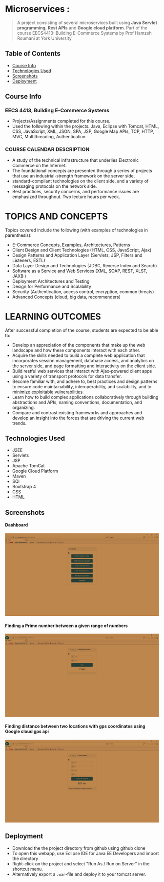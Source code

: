 # Microservices : 
> A project consisting of several microservices built using **Java Servlet programming**, **Rest APIs** and **Google cloud platform**. Part of the course EECS4413: Building E-Commerce Systems by Prof Hamzeh Roumani at York University

## Table of Contents
* [Course Info](#course-info)
* [Technologies Used](#technologies-used)
* [Screenshots](#screenshots)
* [Deployment](#deployment)

## Course Info
### EECS 4413, Building E-Commerce Systems
- Projects/Assignments completed for this course.
- Used the following within the projects.
    Java, Eclipse with Tomcat, HTML, CSS, JavaScript, XML, JSON, SPA, JSP, Google Map APIs, TCP, HTTP, MVC, Multithreading, Authentication

### COURSE CALENDAR DESCRIPTION
- A study of the technical infrastructure that underlies Electronic Commerce on the Internet. 
- The foundational concepts are presented through a series of projects that use an         industrial-strength framework on the server side, 
- standard-compliant technologies on the client side, and a variety of messaging protocols on the     network side. 
- Best practices, security concerns, and performance issues are emphasized throughout. Two     lecture hours per week.

# TOPICS AND CONCEPTS
Topics covered include the following (with examples of technologies in parenthesis):
- E-Commerce Concepts, Examples,  Architectures, Patterns 
- Client Design and Client Technologies (HTML, CSS, JavaScript, Ajax)
- Design Patterns and Application Layer (Servlets, JSP, Filters and Listeners, ESTL)
- Data Layer Design and Technologies (JDBC, Reverse Index and Search)  
- Software as a Service and Web Services (XML, SOAP, REST, XLST, JAXB )
- Deployment Architectures and Testing
- Design for Performance  and Scalability
- Security (Authentication, access control,  encryption, common threats)
- Advanced Concepts (cloud, big data, recommenders) 

# LEARNING OUTCOMES
After successful completion of the course, students are expected to be able to:
- Develop an appreciation of the components that make up the web landscape and how these components interact with each other.
- Acquire the skills needed to build a complete web application that incorporates session management, database access, and analytics on the server side, and page formatting and interactivity on the client side.
- Build restful web services that interact with Ajax-powered client apps using a variety of transport protocols for data transfer.
- Become familiar with, and adhere to, best practices and design patterns to ensure code maintainability, interoperability, and scalability, and to minimize exploitable vulnerabilities.
- Learn how to build complex applications collaboratively through building abstractions and APIs, naming conventions, documentation, and organizing.
- Compare and contrast existing frameworks and approaches and develop an insight into the forces that are driving the current web trends.

## Technologies Used
- J2EE
- Servlets
- JSP
- Apache TomCat
- Google Cloud Platform
- Maven
- SQl
- Bootstrap 4
- CSS
- HTML

## Screenshots
#### Dashboard
![Dashboard](./screenshots/dash.jpg)

#### Finding a Prime number between a given range of numbers
![Prime](./screenshots/prime.jpg)

#### Finding distance between two locations with gps coordinates using Google cloud gps api
![GPS](./screenshots/gps.jpg)

## Deployment
- Download the the project directory from github using github clone
- To open this webapp, use Eclipse IDE for Java EE Developers and import the directory
- Right-click on the project and select "Run As / Run on Server" in the shortcut menu.
- Alternatively export a `.war`-file and deploy it to your tomcat server.

